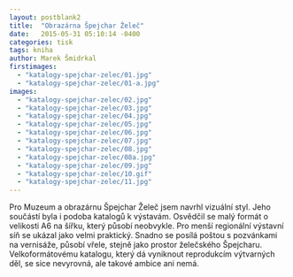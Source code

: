 ```yaml
---
layout: postblank2
title:  "Obrazárna Špejchar Želeč"
date:   2015-05-31 05:10:14 -0400
categories: tisk
tags: kniha
author: Marek Šmidrkal
firstimages:
  - "katalogy-spejchar-zelec/01.jpg"
  - "katalogy-spejchar-zelec/01-a.jpg"
images:
  - "katalogy-spejchar-zelec/02.jpg"
  - "katalogy-spejchar-zelec/03.jpg"
  - "katalogy-spejchar-zelec/04.jpg"
  - "katalogy-spejchar-zelec/05.jpg"
  - "katalogy-spejchar-zelec/06.jpg"
  - "katalogy-spejchar-zelec/07.jpg"
  - "katalogy-spejchar-zelec/08.jpg"
  - "katalogy-spejchar-zelec/08a.jpg"
  - "katalogy-spejchar-zelec/09.jpg"
  - "katalogy-spejchar-zelec/10.gif"
  - "katalogy-spejchar-zelec/11.jpg"
---
```

<p class="descp">Pro Muzeum a obrazárnu Špejchar Želeč jsem navrhl vizuální styl. Jeho součástí byla i podoba katalogů k výstavám. Osvědčil se malý formát o velikosti A6 na šířku, který působí neobvykle. Pro menší regionální výstavní síň se ukázal jako velmi praktický. Snadno se posílá poštou s pozvánkami na vernisáže, působí vřele, stejně jako prostor želečského Špejcharu. Velkoformátovému katalogu, který dá vyniknout reprodukcím výtvarných děl, se sice nevyrovná, ale takové ambice ani nemá.</p>
